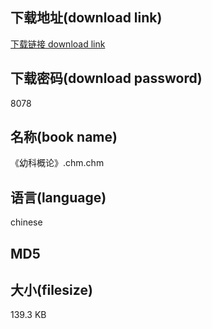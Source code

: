 ## 下载地址(download link)
[下载链接 download link](https://tutu365.netlify.app/?s=%E3%80%8A%E5%B9%BC%E7%A7%91%E6%A6%82%E8%AE%BA%E3%80%8B.chm)

## 下载密码(download password)
8078

## 名称(book name)
《幼科概论》.chm.chm

## 语言(language)
chinese

## MD5


## 大小(filesize)
139.3 KB
